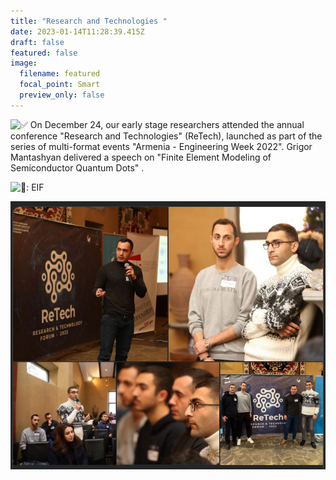 ```yaml
---
title: "Research and Technologies "
date: 2023-01-14T11:28:39.415Z
draft: false
featured: false
image:
  filename: featured
  focal_point: Smart
  preview_only: false
---
```

<!--StartFragment-->

![✅](https://static.xx.fbcdn.net/images/emoji.php/v9/t33/1/16/2705.png) On December 24, our early stage researchers attended the annual conference "Research and Technologies" (ReTech), launched as part of the series of multi-format events "Armenia - Engineering Week 2022". Grigor Mantashyan delivered a speech on "Finite Element Modeling of Semiconductor Quantum Dots" .

![📸](https://static.xx.fbcdn.net/images/emoji.php/v9/tde/1/16/1f4f8.png): EIF

<!--EndFragment-->

![](capture.png)